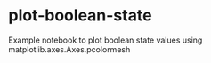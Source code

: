 # plot-boolean-state
Example notebook to plot boolean state values using matplotlib.axes.Axes.pcolormesh
